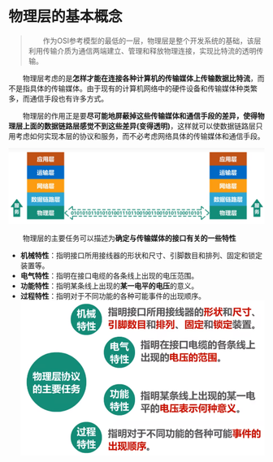 # 物理层的基本概念

> &emsp;&emsp;作为OSI参考模型的最低的一层，物理层是整个开发系统的基础，该层利用传输介质为通信两端建立、管理和释放物理连接，实现比特流的透明传输。

&emsp;&emsp;物理层考虑的是**怎样才能在连接各种计算机的传输媒体上传输数据比特流**，而不是指具体的传输媒体。由于现有的计算机网络中的硬件设备和传输媒体种类繁多，而通信手段也有许多方式。

&emsp;&emsp;物理层的作用正是要**尽可能地屏蔽掉这些传输媒体和通信手段的差异，使得物理层上面的数据链路层感觉不到这些差异(变得透明)**，这样就可以使数据链路层只用考虑如何实现本层的协议和服务，而不必考虑网络具体的传输媒体和通信手段。

![](imags/1.png)

&emsp;&emsp;物理层的主要任务可以描述为**确定与传输媒体的接口有关的一些特性**

- **机械特性**：指明接口所用接线器的形状和尺寸、引脚数目和排列、固定和锁定装置等。
- **电气特性**：指明在接口电缆的各条线上出现的电压范围。
- **功能特性**：指明某条线上出现的**某一电平的电压**的意义。
- **过程特性**：指明对于不同功能的各种可能事件的出现顺序。
![](imags/2.png)
